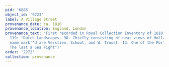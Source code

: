 ```yaml
---
pid: '6885'
object_id: '9723'
label: A Village Street
provenance_date: ca. 1810
provenance_location: England, London
provenance_text: 'First recorded in Royal Collection Inventory of 1810 (Inv. A, p.
  119: "Dutch Landscapes. 38. Chiefly consisting of neat views of Holland the Masters
  name mark''d are Verstien, Schoot, and W. Troost. 13. One of the Port of Amsterdam,
  The last a Sea Fight")'
order: '2272'
collection: provenance
---
```


